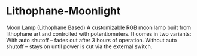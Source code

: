# Lithophane-Moonlight
Moon Lamp (Lithophane Based) A customizable RGB moon lamp built from lithophane art and controlled with potentiometers. It comes in two variants:  With auto shutoff – fades out after 3 hours of operation.  Without auto shutoff – stays on until power is cut via the external switch.
